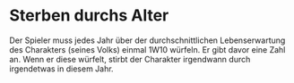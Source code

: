 # Sterben durchs Alter

Der Spieler muss jedes Jahr über der durchschnittlichen Lebenserwartung des Charakters (seines Volks) einmal 1W10 würfeln. Er gibt davor eine Zahl an. Wenn er diese würfelt, stirbt der Charakter irgendwann durch irgendetwas in diesem Jahr.

